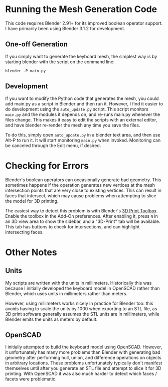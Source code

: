 # Running the Mesh Generation Code

This code requires Blender 2.91+ for its improved boolean operator support.
I have primarily been using Blender 3.1.2 for development.

## One-off Generation

If you simply want to generate the keyboard mesh, the simplest way is
by starting blender with the script on the command line:

```
blender -P main.py
```
## Development

If you want to modify the Python code that generates the mesh, you could add
main.py as a script in Blender and then run it.  However, I find it easier to
do development using the `auto_update.py` script.  This script monitors
`main.py` and the modules it depends on, and re-runs main.py whenever the files
change.  This makes it easy to edit the scripts with an external editor, and
have blender re-render the mesh any time you save the files.

To do this, simply open `auto_update.py` in a blender text area, and then use
Alt-P to run it.  It will start monitoring `main.py` when invoked.  Monitoring
can be canceled through the Edit menu, if desired.

# Checking for Errors

Blender's boolean operators can occasionally generate bad geometry.  This
sometimes happens if the operation generates new vertices at the mesh
intersection points that are very close to existing vertices.  This can result
in faces that intersect, which may cause problems when attempting to slice the
model for 3D printing.

The easiest way to detect this problem is with Blender's
[3D Print Toolbox](https://docs.blender.org/manual/en/latest/addons/mesh/3d_print_toolbox.html).
Enable the toolbox in the Add-On preferences.  After enabling it, press `N` in
an 3D view area to show the sidebar, and a "3D-Print" tab will be available.
This tab has buttons to check for intersections, and can highlight intersecting
faces.

# Other Notes

## Units

My scripts are written with the units in millimeters.  Historically this was
because I initially developed the keyboard model in OpenSCAD rather than
Blender, which uses units in millimeters rather than meters.

However, using millimeters works nicely in practice for Blender too: this
avoids having to scale the units by 1000 when exporting to an STL file, as 3D
print software generally assumes the STL units are in millimeters, while
Blender emits the units as meters by default.

## OpenSCAD

I initially attempted to build the keyboard model using OpenSCAD.  However, it
unfortunately has many more problems than Blender with generating bad geometry
after performing hull, union, and difference operations on objects in arbitrary
locations.  These problems unfortunately typically don't manifest themselves
until after you generate an STL file and attempt to slice it for 3D printing.
With OpenSCAD it was also much harder to detect which faces / facets were
problematic.
